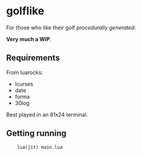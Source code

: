 golflike
========

For those who like their golf *procedurally generated*.

**Very much a WIP**.

Requirements
------------
From luarocks:
- lcurses
- date
- forma
- 30log

Best played in an 81x24 terminal.

Getting running
---------------

```Shell
    lua(jit) main.lua 
```
